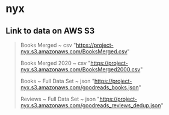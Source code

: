 # nyx

## Link to data on AWS S3

>Books Merged ~ csv "https://project-nyx.s3.amazonaws.com/BooksMerged.csv"
>
>Books Merged 2020 ~ csv "https://project-nyx.s3.amazonaws.com/BooksMerged2000.csv"
>
>Books ~ Full Data Set ~ json "https://project-nyx.s3.amazonaws.com/goodreads_books.json"
>
>Reviews ~ Full Data Set ~ json "https://project-nyx.s3.amazonaws.com/goodreads_reviews_dedup.json"
